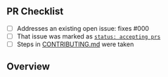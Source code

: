 <!-- 👋 Hi, thanks for sending a PR to given3! 💖.
Please fill out all fields below and make sure each item is true and [x] checked.
Otherwise we may not be able to review your PR. -->

## PR Checklist

- [ ] Addresses an existing open issue: fixes #000
- [ ] That issue was marked as [`status: accepting prs`](https://github.com/chris-pardy/given3/issues?q=is%3Aopen+is%3Aissue+label%3A%22status%3A+accepting+prs%22)
- [ ] Steps in [CONTRIBUTING.md](https://github.com/chris-pardy/given3/blob/main/.github/CONTRIBUTING.md) were taken

## Overview

<!-- Description of what is changed and how the code change does that. -->

